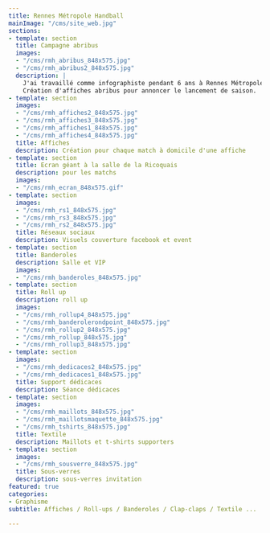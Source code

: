 ```yaml
---
title: Rennes Métropole Handball
mainImage: "/cms/site_web.jpg"
sections:
- template: section
  title: Campagne abribus
  images:
  - "/cms/rmh_abribus_848x575.jpg"
  - "/cms/rmh_abribus2_848x575.jpg"
  description: |
    J'ai travaillé comme infographiste pendant 6 ans à Rennes Métropole Handball, un club de handball d'une vingtaine d'équipes dont une équipe féminine semi-pro (D2).
    Création d'affiches abribus pour annoncer le lancement de saison.
- template: section
  images:
  - "/cms/rmh_affiches2_848x575.jpg"
  - "/cms/rmh_affiches3_848x575.jpg"
  - "/cms/rmh_affiches1_848x575.jpg"
  - "/cms/rmh_affiches4_848x575.jpg"
  title: Affiches
  description: Création pour chaque match à domicile d'une affiche
- template: section
  title: Ecran géant à la salle de la Ricoquais
  description: pour les matchs
  images:
  - "/cms/rmh_ecran_848x575.gif"
- template: section
  images:
  - "/cms/rmh_rs1_848x575.jpg"
  - "/cms/rmh_rs3_848x575.jpg"
  - "/cms/rmh_rs2_848x575.jpg"
  title: Réseaux sociaux
  description: Visuels couverture facebook et event
- template: section
  title: Banderoles
  description: Salle et VIP
  images:
  - "/cms/rmh_banderoles_848x575.jpg"
- template: section
  title: Roll up
  description: roll up
  images:
  - "/cms/rmh_rollup4_848x575.jpg"
  - "/cms/rmh_banderolerondpoint_848x575.jpg"
  - "/cms/rmh_rollup2_848x575.jpg"
  - "/cms/rmh_rollup_848x575.jpg"
  - "/cms/rmh_rollup3_848x575.jpg"
- template: section
  images:
  - "/cms/rmh_dedicaces2_848x575.jpg"
  - "/cms/rmh_dedicaces1_848x575.jpg"
  title: Support dédicaces
  description: Séance dédicaces
- template: section
  images:
  - "/cms/rmh_maillots_848x575.jpg"
  - "/cms/rmh_maillotsmaquette_848x575.jpg"
  - "/cms/rmh_tshirts_848x575.jpg"
  title: Textile
  description: Maillots et t-shirts supporters
- template: section
  images:
  - "/cms/rmh_sousverre_848x575.jpg"
  title: Sous-verres
  description: sous-verres invitation
featured: true
categories:
- Graphisme
subtitle: Affiches / Roll-ups / Banderoles / Clap-claps / Textile ...

---
```

